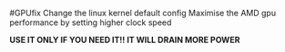 #GPUfix
Change the linux kernel default config
Maximise the AMD gpu performance by setting higher clock speed

**USE IT ONLY IF YOU NEED IT!!
IT WILL DRAIN MORE POWER**
